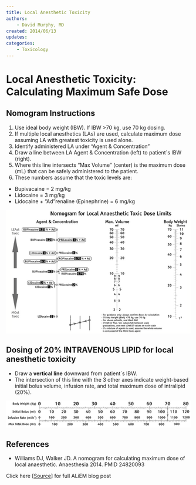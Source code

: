 ```yaml
---
title: Local Anesthetic Toxicity
authors:
    - David Murphy, MD
created: 2014/06/13
updates:
categories:
    - Toxicology
---
```


# Local Anesthetic Toxicity: Calculating Maximum Safe Dose

## Nomogram Instructions

1. Use ideal body weight (IBW). If IBW >70 kg, use 70 kg dosing.
2. If multiple local anesthetics (LAs) are used, calculate maximum dose assuming LA with greatest toxicity is used alone.
3. Identify administered LA under “Agent & Concentration”
4. Draw a line between LA Agent & Concentration (left) to patient´s IBW (right).
5. Where this line intersects “Max Volume” (center) is the maximum dose (mL) that can be safely administered to the patient.
6. These numbers assume that the toxic levels are:

  - <span class="drug">Bupivacaine</span> = 2 mg/kg
  - <span class="drug">Lidocaine</span> = 3 mg/kg
  - <span class="drug">Lidocaine</span> + “Ad”renaline (<span class="drug">Epinephrine</span>) = 6 mg/kg

![Nomogram for local anesthetic toxic dose limits](image-1.png)

## Dosing of 20% INTRAVENOUS LIPID for local anesthetic toxicity

- Draw a **vertical line** downward from patient´s IBW. 
- The intersection of this line with the 3 other axes indicate weight-based initial bolus volume, infusion rate, and total maximum dose of <span class="drug">intralipid (20%)</span>.

![body weight to dose limit figure](image-2.png)

## References

- Williams DJ, Walker JD. A nomogram for calculating maximum dose of local anaesthetic. Anaesthesia 2014. PMID 24820093

Click here [[Source](https://www.aliem.com/2014/pv-card-local-anesthetic-toxicity-calculations/)] for full ALiEM blog post
